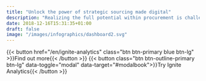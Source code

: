 ```yaml
---
title: "Unlock the power of strategic sourcing made digital"
description: "Realizing the full potential within procurement is challenging. With Ignite it has never been easier – let us help you simplify everyday life and improve profitability!"
date: 2018-12-16T15:31:35+01:00
draft: false
image: "/images/infographics/dashboard2.svg"
---
```


{{< button href="/en/ignite-analytics" class="btn btn-primary blue btn-lg" >}}Find out more{{< /button >}}
{{< button class="btn btn-outline-primary btn-lg" data-toggle="modal" data-target="#modalbook">}}Try Ignite Analytics{{< /button >}}

